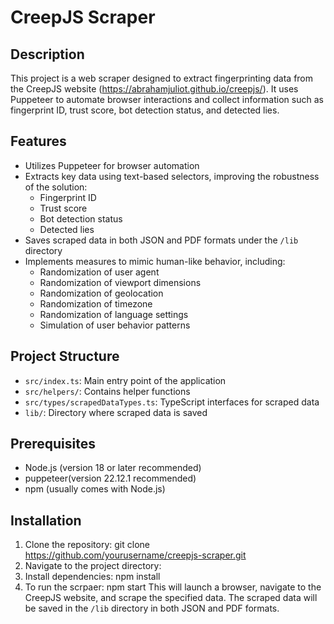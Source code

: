 # CreepJS Scraper

## Description
This project is a web scraper designed to extract fingerprinting data from the CreepJS website (https://abrahamjuliot.github.io/creepjs/). It uses Puppeteer to automate browser interactions and collect information such as fingerprint ID, trust score, bot detection status, and detected lies.

## Features
- Utilizes Puppeteer for browser automation
- Extracts key data using text-based selectors, improving the robustness of the solution:
  - Fingerprint ID
  - Trust score
  - Bot detection status
  - Detected lies
- Saves scraped data in both JSON and PDF formats under the `/lib` directory
- Implements measures to mimic human-like behavior, including:
  - Randomization of user agent
  - Randomization of viewport dimensions
  - Randomization of geolocation
  - Randomization of timezone
  - Randomization of language settings
  - Simulation of user behavior patterns

## Project Structure
- `src/index.ts`: Main entry point of the application
- `src/helpers/`: Contains helper functions
- `src/types/scrapedDataTypes.ts`: TypeScript interfaces for scraped data
- `lib/`: Directory where scraped data is saved

## Prerequisites
- Node.js (version 18 or later recommended)
- puppeteer(version 22.12.1 recommended)
- npm (usually comes with Node.js)

## Installation
1. Clone the repository:
    git clone https://github.com/yourusername/creepjs-scraper.git
2. Navigate to the project directory:
3. Install dependencies:
     npm install
4. To run the scrpaer:
     npm start
This will launch a browser, navigate to the CreepJS website, and scrape the specified data. The scraped data will be saved in the `/lib` directory in both JSON and PDF formats.

